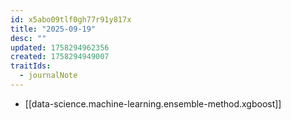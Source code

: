 ```yaml
---
id: x5abo09tlf0gh77r91y817x
title: "2025-09-19"
desc: ""
updated: 1758294962356
created: 1758294949007
traitIds:
  - journalNote
---
```


- [[data-science.machine-learning.ensemble-method.xgboost]]
